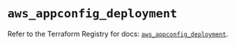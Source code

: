# `aws_appconfig_deployment`

Refer to the Terraform Registry for docs: [`aws_appconfig_deployment`](https://registry.terraform.io/providers/hashicorp/aws/5.95.0/docs/resources/appconfig_deployment).
